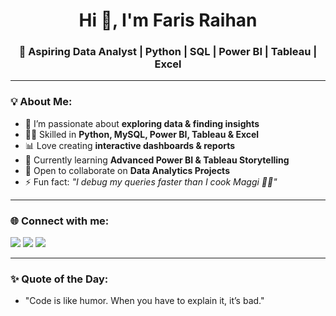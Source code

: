 <h1 align="center">Hi 👋, I'm Faris Raihan</h1>
<h3 align="center">🚀 Aspiring Data Analyst | Python | SQL | Power BI | Tableau | Excel</h3>

---

### 💡 About Me:
- 🔎 I’m passionate about **exploring data & finding insights**  
- 🧑‍💻 Skilled in **Python, MySQL, Power BI, Tableau & Excel**  
- 📊 Love creating **interactive dashboards & reports**  
- 🌱 Currently learning **Advanced Power BI & Tableau Storytelling**  
- 👯 Open to collaborate on **Data Analytics Projects**  
- ⚡ Fun fact: *"I debug my queries faster than I cook Maggi 🍜😂"*  

---

### 🌐 Connect with me:
<p align="left">
<a href="https://www.linkedin.com/in/faris-raihan-70b916329/" target="blank"><img src="https://img.shields.io/badge/LinkedIn-0A66C2?style=for-the-badge&logo=linkedin&logoColor=white"/></a>
<a href="https://www.instagram.com/?flo=true" target="blank"><img src="https://img.shields.io/badge/Instagram-E4405F?style=for-the-badge&logo=instagram&logoColor=white"/></a>
<a href="mailto:farisraihan@gmail.com"><img src="https://img.shields.io/badge/Gmail-D14836?style=for-the-badge&logo=gmail&logoColor=white"/></a>
</p>

---


### ✨ Quote of the Day:
- "Code is like humor. When you have to explain it, it’s bad."
